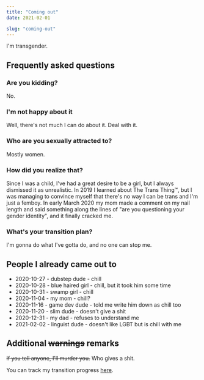 ```yaml
---
title: "Coming out"
date: 2021-02-01

slug: "coming-out"
---
```


I'm transgender.

## Frequently asked questions

### Are you kidding?

No.

### I'm not happy about it

Well, there's not much I can do about it. Deal with it.

### Who are you sexually attracted to?

Mostly women.

### How did you realize that?

Since I was a child, I've had a great desire to be a girl, but I
always dismissed it as unrealistic. In 2019 I learned about The Trans
Thing™, but I was managing to convince myself that there's no way I
can be trans and I'm just a femboy. In early March 2020 my mom made a
comment on my nail length and said something along the lines of "are
you questioning your gender identity", and it finally cracked me.

### What's your transition plan?

I'm gonna do what I've gotta do, and no one can stop me.

## People I already came out to

* 2020-10-27 - dubstep dude - chill
* 2020-10-28 - blue haired girl - chill, but it took him some time
* 2020-10-31 - swamp girl - chill
* 2020-11-04 - my mom - chill?
* 2020-11-16 - game dev dude - told me write him down as chill too
* 2020-11-20 - slim dude - doesn't give a shit
* 2020-12-31 - my dad - refuses to understand me
* 2021-02-02 - linguist dude - doesn't like LGBT but is chill with me

## Additional ~~warnings~~ remarks

~~If you tell anyone, I'll murder you.~~ Who gives a shit.

You can track my transition progress [here].

[here]: https://gitlab.com/kirbykevinson/life/-/issues/3
